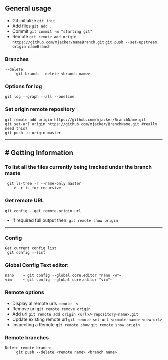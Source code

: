 ## General usage
- Git initialize
    `git init`
- Add files
    `git add .`
- Commit
    `git commit -m "starting git"`
- Remote
    `git remote add origin https://github.com/mjacker/nameBranch.git`
    `git push --set-upstream origin nameBranch`

### Branches
	--delete
		`git branch --delete <branch-name>

### Options for log
    git log --graph --all --oneline

### Set origin remote repository
    git remote add origin https://github.com/mjacker/BranchName.git
    git set-url origin https://github.com/mjacker/BranchName.git #really need this?
    git push -u origin master


---
## # Getting Information
### To list all the files currently being tracked under the branch maste
	 git ls-tree -r --name-only master
		> -r is for recursive

### Get remote URL 
`git config --get remote.origin.url`

- If required full output then:
`git remote show origin`


---
### Config
	Get current config list
	`git config --list`

### Global Config Text editor:
    nano	~ git config --global core.editor "nano -w"~
    vim	    ~ git config --global core.editor "vim"~


### Remote options 
- Display al remote urls
    `remote -v`
- Remove url
    `git remote remove origin`
- Add url
    `git remote add origin <url>/<repository-name>.git`
- Update existing remote url
    `git remote set-url <remote-name> <new-url>`
- Inspecting a Remote
	 `git remote show`
	 `git remote show origin`

### Remote branches
	Delete remote branch:
		`git push --delete <remote name> <branch name>
